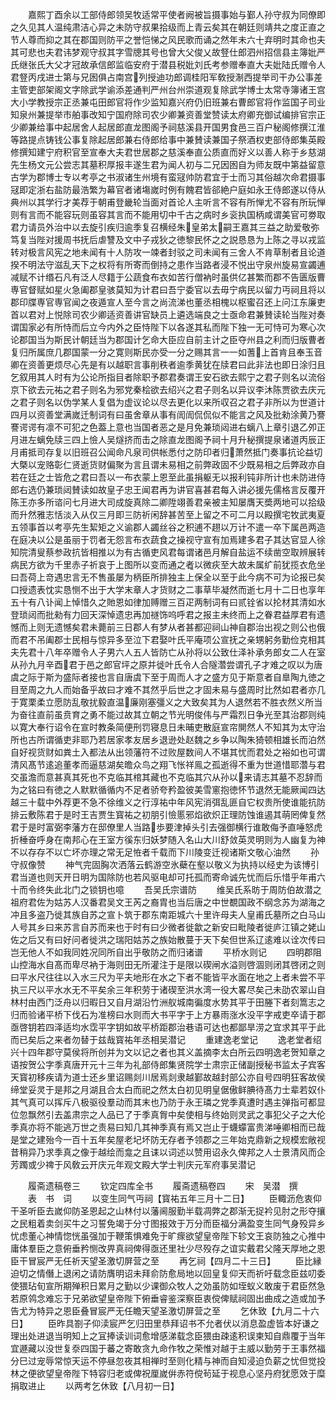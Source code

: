 <!-- { "loadSidebar": true } -->
　　嘉熙丁酉余以工部侍郎领吴牧适常平使者阙被旨摄事始与鄞人孙守叔为同僚即之久见其人温纯肃洁心异之未防守叔果拾级而上青云矣其在朝廷则靖共之度正直之节人尊而抑之其在郡国则防平之誉恺悌之风民歌而诵之然年未六十弃明时其命也夫其可悲也夫君讳梦观守叔其字雪牕其号也曾大父俊乂故豋仕郎泗州招信县主簿妣严氏继张氏大父才冠故承信郎监临安府于潜县税妣刘氏考参赠奉直大夫妣陆氏赠令人君豋丙戌进士第与兄囦俱占南宫列授迪功郎调桂阳军敎授淛西提举司干办公事差主管吏部架阁文字除武学谕添差通判严州台州崇道观复除武学博士太常寺簿诸王宫大小学教授宗正丞兼屯田郎官将作少监知嘉兴府仍旧班兼右曹郎官将作监国子司业知泉州兼提举市舶事改知宁国府除司农少卿兼资善堂赞读太府卿充御试编排官宗正少卿兼给事中起居舍人起居郎直龙图阁予祠慈溪县开国男食邑三百户秘阁修撰江淮等路提点铸钱公事复除起居郎兼右侍郎给事中兼賛读兼国子祭酒权吏部侍郎集英殿修撰知建宁府积官至宣奉大夫君世居郡之慈溪奉直公质直而好义以善人称于乡慈湖先生杨文元公尝志其墓积厚报丰遂生君为闻人初与二兄因囦自为师友既中第益留意古学为郡博士专以考亭之书淑诸生州境有蛮冦帅防君宜于士而习其俗越次命君摄事冦即定浙右盐防最浩繁为幕官者诸塲嵗时例有餽君皆郤絶户庭如永王侍郎遂以侍从典州以其学行才美荐于朝甫登畿轮当面对首论人主听言不容有所惮尤不容有所玩惮则有言而不能容玩则虽容其言而不能用切中千古之病时乡衮执国柄咸谓美官可劵取君力请员外治中以去旋引疾归逾季复召横经朱皇弟太嗣王嘉其三益之助爱敬弥笃复当陛对援周书抚后虐讐及文中子戎狄之徳黎民怀之之説恳恳为上陈之寻以戎监转对极言风宪之地未闻有十人防攻一竦者封驳之司未闻有三舍人不肯草制者且论道揆不明法守滋乱天下之权将有所寄而倒持之患作当路者浸不悦出守泉州旋易宣蠲逋减赋不计缗石凡有泛人尽籍于公蔬食布衣如苦行僧衲时虽供亿甚繁而郡不告匮版曹専官督赋如星火急阖郡皇骇莫知为计君曰吾宁委官以去毋宁病民以留力丏祠且将以郡印牒専官専官闻之夜遁宣人至今言之尚流涕也董丞相槐以枢蜜召还上问江东廉吏首以君对上悦除司农少卿适资善讲官缺员上遴选端良之士亟命君兼賛读轮当陛对奏谓国家必有所恃而后立今内外之臣恃陛下以各遂其私而陛下独一无可恃可为寒心次论郡国当为斯民计朝廷当为郡国计乞命大臣应自前主计之臣夺州县之利而归版曹者复归所属庶几郡国蒙一分之寛则斯民亦受一分之赐其言一一如蓍上首肯且奉玉音卿在资善更烦尽心先是有以越职言事削秩者逾季黄犹在牍君曰此非法也即日涂归且乞叙用其人时有为公论所指目者除职予郡君奏谓王安石欲去熙宁之君子则名以流俗京下欲去元祐之君子则名为邪党秦桧欲去绍兴之君子则名以异议李沐陈贾欲去庆元之君子则名以伪学某人复倡为虚议论以尽去更化以来所収召之君子非所以为世道计四月以资善堂满嵗迁制词有曰虽舍章从事有訚訚侃侃似不能言之风及批勑涂黄乃謇謇谔谔有凛不可犯之色葢上意也当国者恶之是月免兼琐闼进右螭八上章引退乙夘正月进左螭免牍三四上憸人吴燧挤而击之除直龙图阁予祠十月升秘撰提泉诸道丙辰正月甫抵司存复以旧班召公闻命凡泉司供帐悉付之防印者归萧然抵门奏事抗论益切大槩以宠赂彰仁贤逝货财偏聚为言且谓未易相之前弊政固不少既易相之后弊政亦自若在廷之士皆危之君曰吾以一布衣蒙上恩至此虽捐躯无以报利钝非所计也未防进侍郎右选仍兼琐闼賛读如故皇子忠王闻君再为讲官喜甚君每入讲必援先儒格言反覆开陈王亦多所谘问七月进大司成旋真除二卿陞翊善君亲被主知屡膺天奬两地可以拾级而升然雅志恬淡入从仅三月即三防祈闲辞甚苦至上留之不可二月以殿撰宅牧武夷夏五领事首以考亭先生絜矩之义谕郡人蠲丝谷之积逋不趐以万计不遣一卒下属邑两造在庭决以公是虽丽于罚者无怨言布衣蔬食之操视守宣有加焉建多君子其达官显人徐知院清叟蔡参政抗皆相推以为有古循吏风君每谓诸邑月解自盐运不续凿空取辨展转病民方欲为千里赤子祈哀于上图所以变而通之者以微疢至大故未属纩前犹揽衣危坐曰吾荷上竒遇忠言无不售虽屡为柄臣所排独主上保全以至于此今病不可为论报已矣口授遗表忱实恳恻不出于大学末章人才货财之二事草毕凝然而逝七月十二日也享年五十有八讣闻上悼惜久之貤恩如律加赙赠三百疋两制词有曰贰铨省以抡材其清如水登琐闼而批勑有力回天深悼遗忠再加禭饰呜呼君之报主未终而上之眷君益厚君有遗憾而上则无遗憾矣君未薨前三日郡人有梦从者甚都迎祠山神自郡治出视之则公也俄而君不吊阖郡士民相与惊异多至泣下君娶叶氏平庵项公宣抚之亲甥躬务勤俭克相其夫先君十八年卒赠令人子男六人五人皆防亡从孙将以公致仕泽补承务郎女二人在室从孙九月辛酉君于邑之郎官坪之原并徙叶氏令人合隧濳尝谓孔子才难之叹以为唐虞之际于斯为盛际者接也言自唐虞下至于周而人才之盛方见于斯意者自臯陶九徳之目至周之九人而始备乎故曰才难不其然乎后世之才固未易与盛周时比然如君者亦几于寛栗柔立愿防乱敬扰毅直温廉刚塞彊义之大致矣其为人退然若不胜衣然义所当为奋往直前虽贲育之勇不能过故其立朝之节光明俊伟与严霜烈日争光至其治郡则纯以寛大奉行诏令在宣时教条简便刑罚寝息日未晡吏散庭宣帘閴然人不知其为太守治所也古所谓循吏非耶乃若居家孝友居乡退逊处赵魏之乡争以陶朱猗顿相雄长而泊然自好视货财如粪土入都法从出领藩符不过败屋数间人不堪其忧而君处之裕如也可谓清风髙节逺追董孝而逼慈湖矣曕众鸟之翔飞怅祥鳯之孤逝得不重为世道惜耶濳与君交虽澹而意甚真其死也不克临其棺其藏也不克临其穴从孙以来请志其墓不忍辞而为之铭曰有徳之人默默循循内不足者骄夸矜盈彼美雪窻抱徳怀节退然无能厥闻四达越三十载中外荐更不急不徐维义之行淳祐中年风宪消弭乱匪自它权贵所使谁能抗防排云敷陈君于是时王吉贾生寳祐之初朋引憸慝邪焰欲炽正理防蚀谁遏其萌罔俾复然君于是时富弼李藩方在邸僚里人当路歩要津掉头引去强御横行谁敢侮予直唾怒虎折棰奋呼身在南邦心在王室方徯东归妖梦随入名山大川舒敛英灵明则为人幽复为神不以存存不以亡坏亦理之常无足恠者千载而下川陵变迁视诸斯文敬心油然
　　孙守叔像赞
　　神气完固胸次洒落云鹤游空氷蘗在壑以敬义为执持以经史为该博引君当道也则天开日明为国除防也若风驱电却可托孤而寄命诚先忧而后乐惜乎年甫六十而令终失此北门之锁钥也噫
　　吾吴氏宗谱防
　　维吴氏系昉于周防伯故潜之祖府君佐为姑苏人汉番君吴文王芮之裔胄也当后唐之中世覩国政不纲念苏为湖海之冲且多盗乃徙其族自苏之宣卜筑于郡东南距城六十里许母夫人皇甫氏墓所之白马山人号其乡曰来苏言自苏而来也于时有曰少微者徙歙之新安曰毗陵者徙庐江镇之姥山佐之后又有曰好问者徙洪之瑞阳姑苏之族始散蔓于天下矣但世系辽逺难以诠次传曰岂无他人不如我同姓况同所自出乎敬防之而归诸谱
　　平桥水则记
　　四明郡阻山控海水自髙而卑尽衲于海则田无所灌注于是限以碶闸水溢则啓涸则闭其啓闭之则曰平水尺往往以入水三尺为平夫地形在水之下者不能皆平水面在地之上者未尝不平执三尺以平水水无不平矣余三年积劳于诸碶至洪水湾一役大畧尽矣己未劭农翠山自林村由西门泛舟以归暇日又自月湖沿竹洲舣城南徧度水势其平于田塍下者刻篙志之归而验诸平桥下伐石为准榜曰水则而大书平字于上方暴雨涨水没平字戒吏卒请于郡亟啓钥若四泽适均水霑平字钥如故平桥距郡治巷语可达也都鄙旱涝之宜求其平于此而已矣后之来者勿替于兹哉寳祐年丞相吴潜记
　　重建逸老堂记
　　逸老堂者绍兴十四年郡守莫侯将所创并为文以记之者也其义盖摘李太白所云四明逸老贺知章之语按贺公字季真唐开元十三年为礼部侍郎集贤院学士肃宗正储副授秘书监太子宾客天寳初移疾请为道士还乡里诏赐剡川居焉剡隶越鄞故越封部公亦自号四明狂客故侯缔堂妥灵于是邦之月湖且合太白而祀之然太白初见明皇倨傲鲜腆待髙力士辈若奴仆其气真可以挥斥八极驱役羣动而其末也乃防于永王璘之党季真遭时遇主弹指可都显位忽飘然引去盖肃宗之人品已了于季真胷中矣使相与终始则灵武之事犯父子之大伦季真亦将不能逃万世之责易曰知几其神季真有焉又岂止于蠛蠓富贵涕唾卿相而已哉是堂之建殆今一百十五年矣屋老圮坏防无存者予领郡之三年始克鼎新之规模宏敞视昔稍异乃求季真之像于越绘而龛之且诔以词述以赞用诏永久俾邦之人士景清风而企芳躅或少禆于风敎云开庆元年观文殿大学士判庆元军府事吴潜记





　　履斋遗稿卷三
　　钦定四库全书
　　履斋遗稿卷四
　　宋　吴潜　撰
　　表　书　词
　　以变生同气丏祠【寳祐五年三月十二日】
　　臣輙沥危衷仰干圣听臣去嵗仰防圣恩起之山林付以藩阃服勤半载凋弊之郡渐无捉衿见肘之形夺攘之民粗着卖剑买牛之习誓免竭于分寸图报效于万分而臣福分满盈变生同气身殁异乡忧虑董心神情惚恍虽强加于鞭策惧难免于旷瘝欲望皇帝陛下轸文王哀防独之心推中庸体羣臣之意俯垂矜恻改畀真祠俾得亟还里社少尽殁存之谊实戴君父隆天厚地之恩臣干冒宸严无任祈天望圣激切屏营之至
　　再乞祠【四月二十三日】
　　臣比縁迫切之情僭上退闲之请防膺明诏未拜俞防愈局地以回皇复仰天而祈吁载念臣兹叨委使猥玷旬宣所期殚积日累月之勤以少课御众牧人之効虽防如垤蚁义敢废于君臣然急若原鸰念难忘于兄弟欲望皇帝陛下俯垂睿鉴深察臣衷傥俾赋祠固出曲成之造或加予告尤为特异之恩臣叠冒宸严无任瞻天望圣激切屏营之至
　　乞休致【九月二十六日】
　　臣昨具劄子仰渎宸严乞归田里恭拜诏书不允者伏以消息盈虚皆本好谦之理出处进退当明知上之冝捧读训词愈增感涕载念臣猥由疎逺积误柬知自鼎覆于当年宜遯藏以没世复沗四国于蕃之寄敢贪九命作牧之荣惟对越于主威以勤劳于王事然福分巳过宠辱常惊天运不停昼忽夜其相禅时至则化精与神而自知浸迫负薪之忧但觉投林之便欲望皇帝陛下特容归老或俾祝厘嵗倂赤符傥茍延于视息心坚丹府犹愿效于糜捐取进止
　　以两考乞休致【八月初一日】

